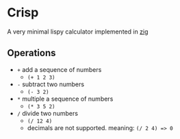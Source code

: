 # Crisp

A very minimal lispy calculator implemented in [zig](https://ziglang.org)

## Operations

- `+` add a sequence of numbers
  - `(+ 1 2 3)`
- `-` subtract two numbers
  - `(- 3 2)`
- `*` multiple a sequence of numbers
  - `(* 3 5 2)`
- `/` divide two numbers
  - `(/ 12 4)`
  - decimals are not supported. meaning: `(/ 2 4) => 0`
